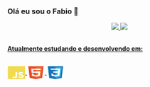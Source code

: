 ### Olá eu sou o Fabio 👋
<div align="center">
  <a href="https://github.com/bartolofabio">
  <img height="140em" src="https://github-readme-stats.vercel.app/api?username=bartolofabio&show_icons=true&theme=dark&include_all_commits=true&count_private=true"/>
  <img height="140em" src="https://github-readme-stats.vercel.app/api/top-langs/?username=bartolofabio&layout=compact&langs_count=7&theme=dark"/>
</div>
 <br>

  <b>Atualmente estudando e desenvolvendo em:</b>
<div style="display: inline_block"><br>
  <img align="center" alt="Bartolo-Js" height="30" width="40" src="https://raw.githubusercontent.com/devicons/devicon/master/icons/javascript/javascript-plain.svg">
  <img align="center" alt="Bartolo-HTML" height="30" width="40" src="https://raw.githubusercontent.com/devicons/devicon/master/icons/html5/html5-original.svg">
  <img align="center" alt="Bartolo-CSS" height="30" width="40" src="https://raw.githubusercontent.com/devicons/devicon/master/icons/css3/css3-original.svg">
</div>
